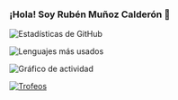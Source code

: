 ### ¡Hola! Soy Rubén Muñoz Calderón 👋

![Estadísticas de GitHub](https://github-readme-stats.vercel.app/api?username=rmunoz-c&show_icons=true&theme=radical)

![Lenguajes más usados](https://github-readme-stats.vercel.app/api/top-langs/?username=rmunoz-c&layout=compact&theme=radical)

![Gráfico de actividad](https://github-readme-activity-graph.vercel.app/graph?username=rmunoz-c&theme=dracula)

[![Trofeos](https://github-profile-trophy.vercel.app/?username=rmunoz-c&theme=darkhub)](https://github.com/ryo-ma/github-profile-trophy)
